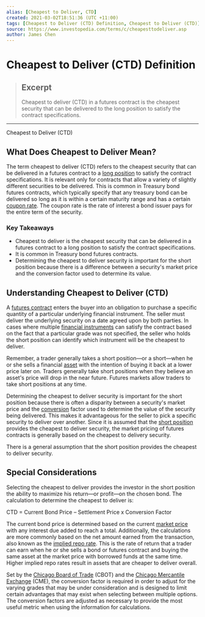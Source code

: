 ```yaml
---
alias: [Cheapest to Deliver, CTD]
created: 2021-03-02T18:51:36 (UTC +11:00)
tags: [Cheapest to Deliver (CTD) Definition, Cheapest to Deliver (CTD)]
source: https://www.investopedia.com/terms/c/cheapesttodeliver.asp
author: James Chen
---
```


# Cheapest to Deliver (CTD) Definition

> ## Excerpt
> Cheapest to deliver (CTD) in a futures contract is the cheapest security that can be delivered to the long position to satisfy the contract specifications.

---

Cheapest to Deliver (CTD)
## What Does Cheapest to Deliver Mean?

The term cheapest to deliver (CTD) refers to the cheapest security that can be delivered in a futures contract to a [long position](https://www.investopedia.com/terms/l/long.asp) to satisfy the contract specifications. It is relevant only for contracts that allow a variety of slightly different securities to be delivered. This is common in Treasury bond futures contracts, which typically specify that any treasury bond can be delivered so long as it is within a certain maturity range and has a certain [coupon rate](https://www.investopedia.com/terms/c/coupon-rate.asp). The coupon rate is the rate of interest a bond issuer pays for the entire term of the security.

### Key Takeaways

-   Cheapest to deliver is the cheapest security that can be delivered in a futures contract to a long position to satisfy the contract specifications.
-   It is common in Treasury bond futures contracts.
-   Determining the cheapest to deliver security is important for the short position because there is a difference between a security's market price and the conversion factor used to determine its value.

## Understanding Cheapest to Deliver (CTD)

A [futures contract](https://www.investopedia.com/terms/f/futurescontract.asp) enters the buyer into an obligation to purchase a specific quantity of a particular underlying financial instrument. The seller must deliver the underlying security on a date agreed upon by both parties. In cases where multiple [financial instruments](https://www.investopedia.com/terms/f/financialinstrument.asp) can satisfy the contract based on the fact that a particular grade was not specified, the seller who holds the short position can identify which instrument will be the cheapest to deliver.

Remember, a trader generally takes a short position—or a short—when he or she sells a financial [asset](https://www.investopedia.com/terms/a/asset.asp) with the intention of buying it back at a lower price later on. Traders generally take short positions when they believe an asset's price will drop in the near future. Futures markets allow traders to take short positions at any time.

Determining the cheapest to deliver security is important for the short position because there is often a disparity between a security's market price and the [conversion](https://www.investopedia.com/terms/c/conversion.asp) factor used to determine the value of the security being delivered. This makes it advantageous for the seller to pick a specific security to deliver over another. Since it is assumed that the [short position](https://www.investopedia.com/terms/s/short.asp) provides the cheapest to deliver security, the market pricing of futures contracts is generally based on the cheapest to delivery security.

There is a general assumption that the short position provides the cheapest to deliver security.

## Special Considerations

Selecting the cheapest to deliver provides the investor in the short position the ability to maximize his return—or profit—on the chosen bond. The calculation to determine the cheapest to deliver is:

CTD = Current Bond Price – Settlement Price x Conversion Factor

The current bond price is determined based on the current [market price](https://www.investopedia.com/terms/m/market-price.asp) with any interest due added to reach a total. Additionally, the calculations are more commonly based on the net amount earned from the transaction, also known as the [implied repo rate](https://www.investopedia.com/terms/i/implied_repo_rate.asp). This is the rate of return that a trader can earn when he or she sells a bond or futures contract and buying the same asset at the market price with borrowed funds at the same time. Higher implied repo rates result in assets that are cheaper to deliver overall.

Set by the [Chicago Board of Trade](https://www.investopedia.com/terms/c/cbot.asp) (CBOT) and the [Chicago Mercantile Exchange](https://www.investopedia.com/terms/c/cme.asp) (CME), the conversion factor is required in order to adjust for the varying grades that may be under consideration and is designed to limit certain advantages that may exist when selecting between multiple options. The conversion factors are adjusted as necessary to provide the most useful metric when using the information for calculations.
